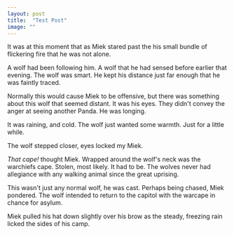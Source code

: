```yaml
---
layout: post
title:  "Test Post"
image: ""
---
```

It was at this moment that as Miek stared past the his small bundle of flickering fire that he was not alone.

A wolf had been following him. A wolf that he had sensed before earlier that evening. The wolf was smart. He kept his distance just far enough that he was faintly traced.

Normally this would cause Miek to be offensive, but there was something about this wolf that seemed distant. It was his eyes. They didn't convey the anger at seeing another Panda. He was longing.

It was raining, and cold. The wolf just wanted some warmth. Just for a little while.

The wolf stepped closer, eyes locked my Miek.

_That cape!_ thought Miek. Wrapped around the wolf's neck was the warchiefs cape. Stolen, most likely. It had to be. The wolves never had allegiance with any walking animal since the great uprising.

This wasn't just any normal wolf, he was cast. Perhaps being chased, Miek pondered. The wolf intended to return to the capitol with the warcape in chance for asylum.

Miek pulled his hat down slightly over his brow as the steady, freezing rain licked the sides of his camp.
